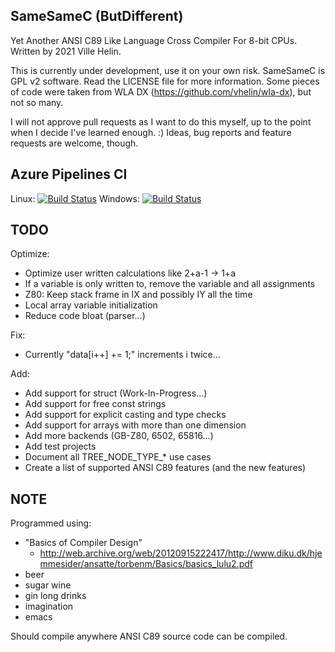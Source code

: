 SameSameC (ButDifferent)
------------------------

Yet Another ANSI C89 Like Language Cross Compiler For 8-bit CPUs. Written by 2021 Ville Helin.

This is currently under development, use it on your own risk. SameSameC is
GPL v2 software. Read the LICENSE file for more information. Some pieces of
code were taken from WLA DX (https://github.com/vhelin/wla-dx), but not
so many.

I will not approve pull requests as I want to do this myself, up to the point
when I decide I've learned enough. :) Ideas, bug reports and feature requests
are welcome, though.


Azure Pipelines CI
------------------

Linux: [![Build Status](https://dev.azure.com/villehelin0486/villehelin/_apis/build/status/vhelin.SameSameC%20Linux?branchName=master)](https://dev.azure.com/villehelin0486/villehelin/_build/latest?definitionId=4&branchName=master)
Windows: [![Build Status](https://dev.azure.com/villehelin0486/villehelin/_apis/build/status/vhelin.SameSameC%20Windows?branchName=master)](https://dev.azure.com/villehelin0486/villehelin/_build/latest?definitionId=5&branchName=master)


TODO
----

Optimize:

- Optimize user written calculations like 2+a-1 -> 1+a
- If a variable is only written to, remove the variable and all assignments
- Z80: Keep stack frame in IX and possibly IY all the time
- Local array variable initialization
- Reduce code bloat (parser...)

Fix:

- Currently "data[i++] += 1;" increments i twice...

Add:

- Add support for struct (Work-In-Progress...)
- Add support for free const strings
- Add support for explicit casting and type checks
- Add support for arrays with more than one dimension
- Add more backends (GB-Z80, 6502, 65816...)
- Add test projects
- Document all TREE_NODE_TYPE_* use cases
- Create a list of supported ANSI C89 features (and the new features)


NOTE
----

Programmed using:

- "Basics of Compiler Design"
  - http://web.archive.org/web/20120915222417/http://www.diku.dk/hjemmesider/ansatte/torbenm/Basics/basics_lulu2.pdf
- beer
- sugar wine
- gin long drinks
- imagination
- emacs

Should compile anywhere ANSI C89 source code can be compiled.
